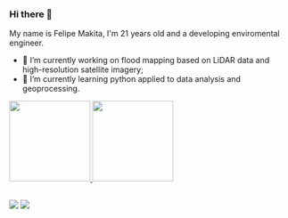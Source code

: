### Hi there 👋

My name is Felipe Makita, I'm 21 years old and a developing enviromental engineer.

- 🔭 I’m currently working on flood mapping based on LiDAR data and high-resolution satellite imagery;
- 🌱 I’m currently learning python applied to data analysis and geoprocessing.

<div>
  <a href="https://github.com/felipemakita">
  <img height="145em" src="https://github-readme-stats.vercel.app/api?username=felipemakita&show_icons=true&theme=dark&include_all_commits=true&count_private=true"/>
  <img height="145em" src="https://github-readme-stats.vercel.app/api/top-langs/?username=felipemakita&layout=compact&langs_count=7&theme=dark"/>
</div>

  ##
  
<div>
  <a href = "mailto:felipe.makita@unesp.br"><img src="https://img.shields.io/badge/-Gmail-%23333?style=for-the-badge&logo=gmail&logoColor=white" target="_blank"></a>
  <a href="https://www.linkedin.com/in/felipemakita" target="_blank"><img src="https://img.shields.io/badge/-LinkedIn-%230077B5?style=for-the-badge&logo=linkedin&logoColor=white" target="_blank"></a>   
</div>
